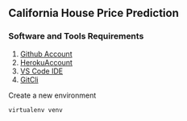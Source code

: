 ## California House Price Prediction

### Software and Tools Requirements

1. [Github Account](https://github.com)
2. [HerokuAccount](https://heroku.com)
3. [VS Code IDE](https://code.visualstudio.com/)
4. [GitCli](https://git-scm.com/book/en/v2/Getting-Started-About-Version-Control)

Create a new environment
```
virtualenv venv
```
